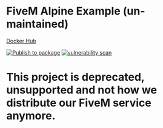 # FiveM Alpine Example (un-maintained)

[Docker Hub](https://hub.docker.com/r/purpleworld/game)

[![Publish to package](https://github.com/purple-world/fivem-service/actions/workflows/publish.yml/badge.svg)](https://github.com/purple-world/fivem-service/actions/workflows/publish.yml) [![vulnerability scan](https://github.com/purple-world/fivem-service/actions/workflows/scan.yml/badge.svg)](https://github.com/purple-world/fivem-service/actions/workflows/scan.yml)

# This project is deprecated, unsupported and not how we distribute our FiveM service anymore.
